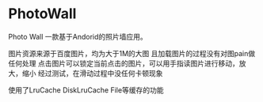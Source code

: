 # PhotoWall
Photo Wall
 一款基于Andorid的照片墙应用。

图片资源来源于百度图片，均为大于1M的大图
且加载图片的过程没有对图pain做任何处理
点击图片可以锁定当前点击的图片，可以用手指读图片进行移动，放大，缩小
经过测试，在滑动过程中没任何卡顿现象

使用了LruCache  DiskLruCache  File等缓存的功能
